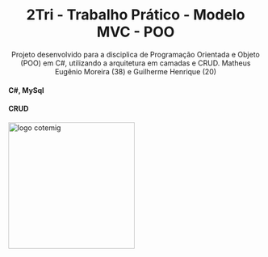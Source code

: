 <h1 align="center">2Tri - Trabalho Prático - Modelo MVC - POO</h1> 
<p align="center">Projeto desenvolvido para a disciplica de Programação Orientada e Objeto (POO) em C#, utilizando a arquitetura em camadas e CRUD. Matheus Eugênio Moreira (38) e Guilherme Henrique (20)</p>
<h4 align="left">C#, MySql</h4> 
<h4 align="left">CRUD</h4> 
<img align="center" alt="logo cotemig" width= "250px" margin-left="2000px" src="https://www.assespro-mg.org.br/wp-content/uploads/2018/05/Cotemig-Associados.png" />
